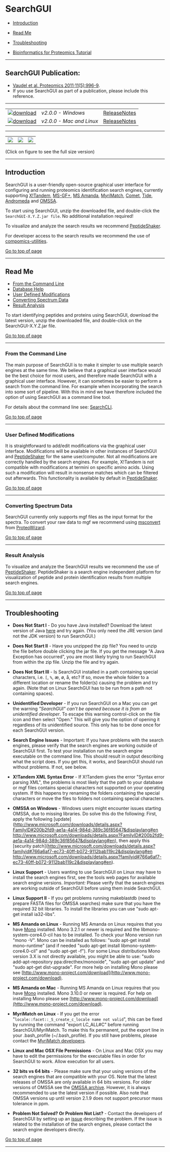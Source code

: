 # SearchGUI

 * [Introduction](#introduction)
 * [Read Me](#read-me)
 * [Troubleshooting](#troubleshooting)

 * [Bioinformatics for Proteomics Tutorial](http://compomics.com/bioinformatics-for-proteomics)

----

## SearchGUI Publication:
 * [Vaudel et al. Proteomics 2011;11(5):996-9](http://www.ncbi.nlm.nih.gov/pubmed/21337703). 
 * If you use SearchGUI as part of a publication, please include this reference.

----

|   |   |   |
| :------------------------- | :--------------- | :--: |
| [![download](https://github.com/compomics/searchgui/wiki/images/download_button_windows.png)](http://genesis.ugent.be/maven2/eu/isas/searchgui/SearchGUI/2.0.0/SearchGUI-2.0.0-windows.zip) | *v2.0.0 - Windows* | [ReleaseNotes](https://github.com/compomics/searchgui/wiki/ReleaseNotes) | 
| [![download](https://github.com/compomics/searchgui/wiki/images/download_button_unix.png)](http://genesis.ugent.be/maven2/eu/isas/searchgui/SearchGUI/2.0.0/SearchGUI-2.0.0-mac_and_linux.tar.gz) | *v2.0.0 - Mac and Linux* |[ReleaseNotes](https://github.com/compomics/searchgui/wiki/ReleaseNotes) | 

----

|  |  |  |
|:--:|:--:|:--:|
| [![](https://github.com/compomics/searchgui/wiki/images/TaskEditor_small.png)](https://github.com/compomics/searchgui/wiki/images/TaskEditor.png) | [![](https://github.com/compomics/searchgui/wiki/images/ParametersEditor_small.png)](https://github.com/compomics/searchgui/wiki/images/ParametersEditor.png) | [![](https://github.com/compomics/searchgui/wiki/images/ProgressDialog_small.png)](https://github.com/compomics/searchgui/wiki/images/ProgressDialog.png) |

(Click on figure to see the full size version)

----

## Introduction

SearchGUI is a user-friendly open-source graphical user interface for configuring and running proteomics identification search engines, currently supporting [X!Tandem](http://www.thegpm.org/tandem), [MS-GF+](https://bix-lab.ucsd.edu/pages/viewpage.action?pageId#13533355), [MS Amanda](http://ms.imp.ac.at/?goto#msamanda), [MyriMatch](http://forge.fenchurch.mc.vanderbilt.edu/scm/viewvc.php/*checkout*/trunk/doc/index.html?root#myrimatch), [Comet](http://comet-ms.sourceforge.net/), [Tide](http://cruxtoolkit.sourceforge.net), [Andromeda](http://www.andromeda-search.org) and [OMSSA](http://www.ncbi.nlm.nih.gov/pubmed/15473683).

To start using SearchGUI, unzip the downloaded file, and double-click the `SearchGUI-X.Y.Z.jar file`. No additional installation required!

To visualize and analyze the search results we recommend [PeptideShaker](http://compomics.github.io/projects/peptide-shaker.html).

For developer access to the search results we recommend the use of [compomics-utilities](http://compomics.github.io/projects/compomics-utilities.html).

[Go to top of page](#searchgui)

----

## Read Me
 
 * [From the Command Line](#from-the-command-line)
 * [Database Help](https://github.com/compomics/searchgui/wiki/DatabaseHelp)
 * [User Defined Modifications](#user-defined-modifications)
 * [Converting Spectrum Data](#converting-spectrum-data)
 * [Result Analysis](#result-analysis)

To start identifying peptides and proteins using SearchGUI, download the latest version, unzip the downloaded file, and double-click on the SearchGUI-X.Y.Z.jar file.

[Go to top of page](#searchgui)

----

### From the Command Line

The main purpose of SearchGUI is to make it simpler to use multiple search engines at the same time. We believe that a graphical user interface would be the best choice for most users, and therefore made SearchGUI with a graphical user interface. However, it can sometimes be easier to perform a search from the command line. For example when incorporating the search into some sort of pipeline. With this in mind we have therefore included the option of using SearchGUI as a command line tool.

For details about the command line see: [SearchCLI](https://github.com/compomics/searchgui/wiki/SearchCLI).

[Go to top of page](#searchgui)

----

### User Defined Modifications

It is straightforward to add/edit modifications via the graphical user interface. Modifications will be available in other instances of SearchGUI and [PeptideShaker](http://compomics.github.io/projects/peptide-shaker.html) for the same user/computer. Not all modifications are correctly handled by the search engines. For example, X!Tandem is not compatible with modifications at termini on specific amino acids. Using such a modification will result in nonsense matches which can be filtered out afterwards. This functionality is available by default in [PeptideShaker](http://compomics.github.io/projects/peptide-shaker.html).

[Go to top of page](#searchgui)

----

### Converting Spectrum Data

SearchGUI currently only supports mgf files as the input format for the spectra. To convert your raw data to mgf we recommend using [msconvert](http://proteowizard.sourceforge.net) from [ProteoWizard](http://proteowizard.sourceforge.net).

[Go to top of page](#searchgui)

----

### Result Analysis

To visualize and analyze the SearchGUI results we recommend the use of [PeptideShaker](http://compomics.github.io/projects/peptide-shaker.html). PeptideShaker is a search engine independent platform for visualization of peptide and protein identification results from multiple search engines.

[Go to top of page](#searchgui)

----

## Troubleshooting

 * **Does Not Start I** - Do you have Java installed? Download the latest version of Java  [here](http://java.sun.com/javase/downloads/index.jsp) and try again. (You only need the JRE version (and not the JDK version) to run SearchGUI.)

 * **Does Not Start II** - Have you unzipped the zip file? You need to unzip the file before double clicking the jar file. If you get the message "A Java Exception has occurred", you are most likely trying to run SearchGUI from within the zip file. Unzip the file and try again.

 * **Does Not Start III** - Is SearchGUI installed in a path containing special characters, i.e. `[`, `%`, æ, ø, å, etc? If so, move the whole folder to a different location or rename the folder(s) causing the problem and try again. (Note that on Linux SearchGUI has to be run from a path not containing spaces).

 * **Unidentified Developer** - If you run SearchGUI on a Mac you can get the warning _"SearchGUI" can't be opened because it is from an unidentified developer_. To escape this warning control-click on the file icon and then select "Open." This will give you the option of opening it regardless of its unidentified source. This only has to be done once for each SearchGUI version.

 * **Search Engine Issues** - Important: If you have problems with the search engines, please verify that the search engines are working outside of SearchGUI first. To test your installation run the search engine executable on the command line. This should result in output describing what the script does. If you get this, it works, and SearchGUI should run without problems. If not, see below.

 * **X!Tandem XML Syntax Error** - If X!Tandem gives the error "Syntax error parsing XML", the problems is most likely that the path to your database or mgf files contains special characters not supported on your operating system. If this happens try renaming the folders containing the special characters or move the files to folders not containing special characters.

 * **OMSSA on Windows** - Windows users might encounter issues starting OMSSA, due to missing libraries. Do solve this do the following: First, apply the following [update](http://www.microsoft.com/downloads/details.aspx?FamilyID#200b2fd9-ae1a-4a14-984d-389c36f85647&displaylang#en http://www.microsoft.com/downloads/details.aspx?FamilyID#200b2fd9-ae1a-4a14-984d-389c36f85647&displaylang#en), then apply this [security patch](http://www.microsoft.com/downloads/details.aspx?familyid#766a6af7-ec73-40ff-b072-9112bab119c2&displaylang#en http://www.microsoft.com/downloads/details.aspx?familyid#766a6af7-ec73-40ff-b072-9112bab119c2&displaylang#en).

 * **Linux Support** - Users wanting to use SearchGUI on Linux may have to install the search engines first, see the tools web pages for available search engine versions. *Important:* Please verify that the search engines are working outside of SearchGUI before using them inside SearchGUI.

 * **Linux Support II** - If you get problems running makeblastdb (need to prepare FASTA files for OMSSA searches) make sure that you have the required 32 bit libraries. To install the libraries you can use "sudo apt-get install ia32-libs".

 * **MS Amanda on Linux** - Running MS Amanda on Linux requires that you have [Mono](http://www.mono-project.com) installed. Mono 3.2.1 or newer is required and the libmono-system-core4.0-cil has to be installed. To check your Mono version run "mono -V". Mono can be installed as follows: "sudo apt-get install mono-runtime" (and if needed "sudo apt-get install libmono-system-core4.0-cil" and "sudo apt-get -f"). For some Linux distributions Mono version 3.X is not directly available, you might be able to use: "sudo add-apt-repository ppa:directhex/monoxide", "sudo apt-get update" and "sudo apt-get dist-upgrade". For more help on installing Mono please see [http://www.mono-project.com/download](http://www.mono-project.com/download).

 * **MS Amanda on Mac** - Running MS Amanda on Linux requires that you have [Mono](http://www.mono-project.com) installed. Mono 3.10.0 or newer is required. For help on installing Mono please see [http://www.mono-project.com/download](http://www.mono-project.com/download).

 * **MyriMatch on Linux** - If you get the error "`locale::facet::_S_create_c_locale name not valid`", this can be fixed by running the command "export LC_ALL#C" before running SearchGUI/MyriMatch. To make this fix permanent, put the export line in your .bash_profile (~/.bash_profile). If you still have problems, please contact the [MyriMatch developers](http://fenchurch.mc.vanderbilt.edu/software.php).

 * **Linux and Mac OSX File Permissions** - On Linux and Mac OSX you may have to edit the permissions for the executable files in order for SearchGUI to work. Allow execution for all users.

 * **32 bits vs 64 bits** - Please make sure that your using versions of the search engines that are compatible with your OS. Note that the latest releases of OMSSA are only available in 64 bits versions. For older versions of OMSSA see the [OMSSA archive](ftp://ftp.ncbi.nlm.nih.gov/pub/lewisg/omssa). However, it is always recommended to use the latest version if possible. Also note that OMSSA versions up until version 2.1.9 does not support precursor mass tolerance in ppm.

 * **Problem Not Solved? Or Problem Not List?** - Contact the developers of SearchGUI by setting up an [issue](https://github.com/compomics/searchgui/issues) describing the problem. If the issue is related to the installation of the search engines, please contact the search engine developers directly.

[Go to top of page](#searchgui)

----
